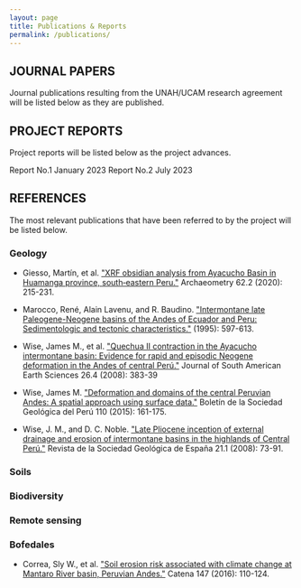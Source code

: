 ```yaml
---
layout: page
title: Publications & Reports
permalink: /publications/
---
```


## JOURNAL PAPERS
Journal publications resulting from the UNAH/UCAM research agreement will be listed below as they are published.


## PROJECT REPORTS
Project reports will be listed below as the project advances.

Report No.1  January 2023
Report No.2  July 2023


## REFERENCES
The most relevant publications that have been referred to by the project will be listed below.

### Geology
* Giesso, Martín, et al. ["XRF obsidian analysis from Ayacucho Basin in Huamanga province, south‐eastern Peru."](https://onlinelibrary.wiley.com/doi/epdf/10.1111/arcm.12529?saml_referrer) Archaeometry 62.2 (2020): 215-231. 

* Marocco, René, Alain Lavenu, and R. Baudino. ["Intermontane late Paleogene-Neogene basins of the Andes of Ecuador and Peru: Sedimentologic and tectonic characteristics."](https://horizon.documentation.ird.fr/exl-doc/pleins_textes/divers20-05/010027567.pdf) (1995): 597-613.

* Wise, James M., et al. ["Quechua II contraction in the Ayacucho intermontane basin: Evidence for rapid and episodic Neogene deformation in the Andes of central Perú."](https://www.sciencedirect.com/science/article/abs/pii/S0895981108000874) Journal of South American Earth Sciences 26.4 (2008): 383-39 

* Wise, James M. ["Deformation and domains of the central Peruvian Andes: A spatial approach using surface data."](https://app.ingemmet.gob.pe/biblioteca/pdf/BSGP-110-161.pdf) Boletín de la Sociedad Geológica del Perú 110 (2015): 161-175.

* Wise, J. M., and D. C. Noble. ["Late Pliocene inception of external drainage and erosion of intermontane basins in the highlands of Central Perú."](https://www.researchgate.net/publication/228491299_Late_Pliocene_inception_of_external_drainage_and_erosion_of_intermontane_basins_in_the_highlands_of_Central_Peru) Revista de la Sociedad Geológica de España 21.1 (2008): 73-91.

### Soils


### Biodiversity


### Remote sensing


### Bofedales


* Correa, Sly W., et al. ["Soil erosion risk associated with climate change at Mantaro River basin, Peruvian Andes."](https://www.researchgate.net/publication/305830061_Soil_erosion_risk_associated_with_climate_change_at_Mantaro_River_basin_Peruvian_Andes) Catena 147 (2016): 110-124.

